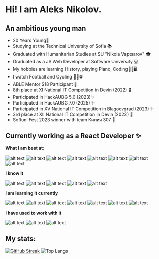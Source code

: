 # Hi! I am Aleks Nikolov.

## An ambitious young man

* 20 Years Young👦
* Studying at the Technical University of Sofia 📚
* Graduated with Humanitarian Studies at SU "Nikola Vaptsarov" 🎓
* Graduated as a JS Web Developer at Software University 💻
* My hobbies are learning History, playing Piano, Coding🗿🎹🖥
* I watch Football and Cycling 🚴‍♀️⚽
* ABLE Mentor S18 Participant 🐔
* 8th place at XI National IT Competition in Devin (2022) 🎖
* Participated in HackAUBG 5.0 (2023)✨
* Participated in HackAUBG 7.0 (2025) ✨
* Participated in XV National IT Competition in Blagoevgrad (2023) ✨
* 3rd place at XII National IT Competition in Devin (2023) 🥉
* Softuni Fest 2023 winner with team Килия 307 🥇

## Currently working as a React Developer ✨

**What I am best at:**

![alt text](https://img.icons8.com/officel/60/000000/react.png)
![alt text](https://img.icons8.com/color/60/000000/javascript--v1.png)
![alt text](https://img.icons8.com/color/60/000000/typescript.png)
![alt text](https://img.icons8.com/color/60/000000/html-5--v1.png)
![alt text](https://img.icons8.com/color/60/000000/css3.png)
![alt text](https://img.icons8.com/color/60/000000/angularjs.png)
![alt text](https://img.icons8.com/color/60/000000/visual-studio-code-2019.png)
![alt text](https://img.icons8.com/color/60/sass.png)


**I know it**


![alt text](https://img.icons8.com/color/60/000000/tailwindcss.png)
![alt text](https://img.icons8.com/fluency/60/000000/node-js.png)
![alt text](https://img.icons8.com/color/60/000000/firebase.png)
![alt text](https://img.icons8.com/color/60/null/git.png)
![alt text](https://img.icons8.com/color/60/000000/mysql-logo.png)


**I am learning it currently**

![alt text](https://img.icons8.com/color/60/000000/javascript--v1.png)
![alt text](https://img.icons8.com/color/60/000000/typescript.png)
![alt text](https://img.icons8.com/officel/60/000000/react.png)
![alt text](https://img.icons8.com/color/60/null/git.png)
![alt text](https://img.icons8.com/color/60/000000/mysql-logo.png)
![alt text](https://img.icons8.com/nolan/60/express-js.png)
![alt text](https://img.icons8.com/color/60/000000/mongodb.png)


**I have used to work with it**

![alt text](https://img.icons8.com/color/60/java-coffee-cup-logo--v1.png)
![alt text](https://img.icons8.com/color/60/python.png)
![alt text](https://img.icons8.com/color/60/c-programming.png)


## My stats:

[![GitHub Streak](https://streak-stats.demolab.com/?user=AlexNikolov2&theme=dark)](https://git.io/streak-stats)
![Top Langs](https://github-readme-stats.vercel.app/api/top-langs/?username=ALexNikolov2&layout=compact&countprivate=true)

